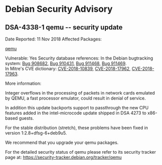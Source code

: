 
Debian Security Advisory
========================


DSA-4338-1 qemu -- security update
----------------------------------



Date Reported:
11 Nov 2018
Affected Packages:

[qemu](https://packages.debian.org/src:qemu)

Vulnerable:
Yes
Security database references:
In the Debian bugtracking system: [Bug 908682](https://bugs.debian.org/cgi-bin/bugreport.cgi?bug=908682), [Bug 910431](https://bugs.debian.org/cgi-bin/bugreport.cgi?bug=910431), [Bug 911468](https://bugs.debian.org/cgi-bin/bugreport.cgi?bug=911468), [Bug 911469](https://bugs.debian.org/cgi-bin/bugreport.cgi?bug=911469).  
In Mitre's CVE dictionary: [CVE-2018-10839](https://security-tracker.debian.org/tracker/CVE-2018-10839), [CVE-2018-17962](https://security-tracker.debian.org/tracker/CVE-2018-17962), [CVE-2018-17963](https://security-tracker.debian.org/tracker/CVE-2018-17963).  

More information:

Integer overflows in the processing of packets in network cards emulated
by QEMU, a fast processor emulator, could result in denial of service.


In addition this update backports support to passthrough the new CPU
features added in the intel-microcode update shipped in DSA 4273 to
x86-based guests.


For the stable distribution (stretch), these problems have been fixed in
version 1:2.8+dfsg-6+deb9u5.


We recommend that you upgrade your qemu packages.


For the detailed security status of qemu please refer to
its security tracker page at:
<https://security-tracker.debian.org/tracker/qemu>






